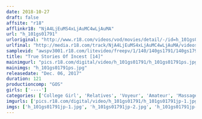 ```yaml
---
date: 2018-10-27
draft: false
affsite: "r18"
afflinkr18: "NjA4LjEuMS4xLjAuMC4wLjAuMA"
url: "h_101gs01791"
urloriginal: "http://www.r18.com/videos/vod/movies/detail/-/id=h_101gs01791"
urlfinal: "http://media.r18.com/track/NjA4LjEuMS4xLjAuMC4wLjAuMA/videos/vod/movies/detail/-/id=h_101gs01791"
samplevid: "awspv3001.r18.com/litevideo/freepv/1/140/140gs1791/140gs1791_dmb_w.mp4"
title: "True Stories Of Incest [14]"
mainimgurl: "pics.r18.com/digital/video/h_101gs01791/h_101gs01791ps.jpg"
mainimgs: "h_101gs01791ps.jpg"
releasedate: "Dec. 06, 2017"
duration: 121
productioncomp: "GOS"
girls: ['----']
categories: ['College Girl', 'Relatives', 'Voyeur', 'Amateur', 'Massage']
imgurls: ['pics.r18.com/digital/video/h_101gs01791/h_101gs01791jp-1.jpg', 'pics.r18.com/digital/video/h_101gs01791/h_101gs01791jp-2.jpg', 'pics.r18.com/digital/video/h_101gs01791/h_101gs01791jp-3.jpg', 'pics.r18.com/digital/video/h_101gs01791/h_101gs01791jp-4.jpg', 'pics.r18.com/digital/video/h_101gs01791/h_101gs01791jp-5.jpg', 'pics.r18.com/digital/video/h_101gs01791/h_101gs01791jp-6.jpg', 'pics.r18.com/digital/video/h_101gs01791/h_101gs01791jp-7.jpg', 'pics.r18.com/digital/video/h_101gs01791/h_101gs01791jp-8.jpg', 'pics.r18.com/digital/video/h_101gs01791/h_101gs01791jp-9.jpg', 'pics.r18.com/digital/video/h_101gs01791/h_101gs01791jp-10.jpg', 'pics.r18.com/digital/video/h_101gs01791/h_101gs01791jp-11.jpg', 'pics.r18.com/digital/video/h_101gs01791/h_101gs01791jp-12.jpg', 'pics.r18.com/digital/video/h_101gs01791/h_101gs01791jp-13.jpg', 'pics.r18.com/digital/video/h_101gs01791/h_101gs01791jp-14.jpg', 'pics.r18.com/digital/video/h_101gs01791/h_101gs01791jp-15.jpg', 'pics.r18.com/digital/video/h_101gs01791/h_101gs01791jp-16.jpg', 'pics.r18.com/digital/video/h_101gs01791/h_101gs01791jp-17.jpg', 'pics.r18.com/digital/video/h_101gs01791/h_101gs01791jp-18.jpg', 'pics.r18.com/digital/video/h_101gs01791/h_101gs01791jp-19.jpg', 'pics.r18.com/digital/video/h_101gs01791/h_101gs01791jp-20.jpg']
imgs: ['h_101gs01791jp-1.jpg', 'h_101gs01791jp-2.jpg', 'h_101gs01791jp-3.jpg', 'h_101gs01791jp-4.jpg', 'h_101gs01791jp-5.jpg', 'h_101gs01791jp-6.jpg', 'h_101gs01791jp-7.jpg', 'h_101gs01791jp-8.jpg', 'h_101gs01791jp-9.jpg', 'h_101gs01791jp-10.jpg', 'h_101gs01791jp-11.jpg', 'h_101gs01791jp-12.jpg', 'h_101gs01791jp-13.jpg', 'h_101gs01791jp-14.jpg', 'h_101gs01791jp-15.jpg', 'h_101gs01791jp-16.jpg', 'h_101gs01791jp-17.jpg', 'h_101gs01791jp-18.jpg', 'h_101gs01791jp-19.jpg', 'h_101gs01791jp-20.jpg']
---
```

